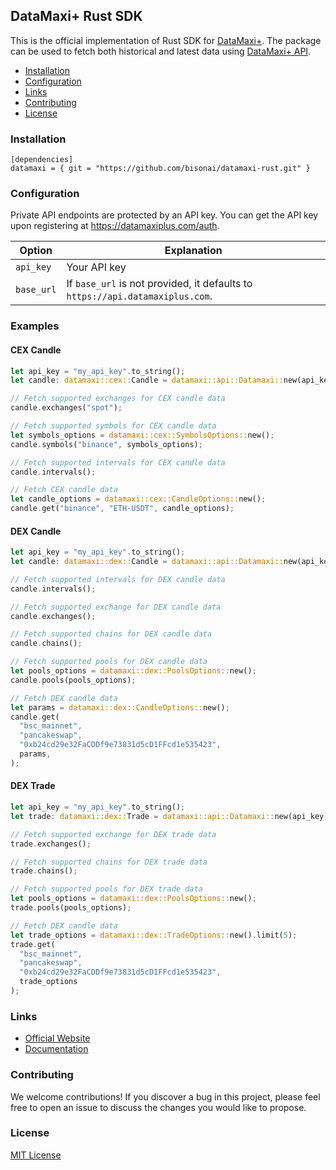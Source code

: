 ## DataMaxi+ Rust SDK

This is the official implementation of Rust SDK for [DataMaxi+](https://datamaxiplus.com/).
The package can be used to fetch both historical and latest data using [DataMaxi+ API](https://docs.datamaxiplus.com/).

- [Installation](#installation)
- [Configuration](#configuration)
- [Links](#links)
- [Contributing](#contributing)
- [License](#license)

### Installation

```shell
[dependencies]
datamaxi = { git = "https://github.com/bisonai/datamaxi-rust.git" }
```

### Configuration

Private API endpoints are protected by an API key.
You can get the API key upon registering at <https://datamaxiplus.com/auth>.


| Option     | Explanation                                                                   |
|------------|-------------------------------------------------------------------------------|
| `api_key`  | Your API key                                                                  |
| `base_url` | If `base_url` is not provided, it defaults to `https://api.datamaxiplus.com`. |

### Examples

#### CEX Candle

```rust
let api_key = "my_api_key".to_string();
let candle: datamaxi::cex::Candle = datamaxi::api::Datamaxi::new(api_key);

// Fetch supported exchanges for CEX candle data
candle.exchanges("spot");

// Fetch supported symbols for CEX candle data
let symbols_options = datamaxi::cex::SymbolsOptions::new();
candle.symbols("binance", symbols_options);

// Fetch supported intervals for CEX candle data
candle.intervals();

// Fetch CEX candle data
let candle_options = datamaxi::cex::CandleOptions::new();
candle.get("binance", "ETH-USDT", candle_options);
```

#### DEX Candle

```rust
let api_key = "my_api_key".to_string();
let candle: datamaxi::dex::Candle = datamaxi::api::Datamaxi::new(api_key);

// Fetch supported intervals for DEX candle data
candle.intervals();

// Fetch supported exchange for DEX candle data
candle.exchanges();

// Fetch supported chains for DEX candle data
candle.chains();

// Fetch supported pools for DEX candle data
let pools_options = datamaxi::dex::PoolsOptions::new();
candle.pools(pools_options);

// Fetch DEX candle data
let params = datamaxi::dex::CandleOptions::new();
candle.get(
  "bsc_mainnet",
  "pancakeswap",
  "0xb24cd29e32FaCDDf9e73831d5cD1FFcd1e535423",
  params,
);
```

#### DEX Trade

```rust
let api_key = "my_api_key".to_string();
let trade: datamaxi::dex::Trade = datamaxi::api::Datamaxi::new(api_key);

// Fetch supported exchange for DEX trade data
trade.exchanges();

// Fetch supported chains for DEX trade data
trade.chains();

// Fetch supported pools for DEX trade data
let pools_options = datamaxi::dex::PoolsOptions::new();
trade.pools(pools_options);

// Fetch DEX candle data
let trade_options = datamaxi::dex::TradeOptions::new().limit(5);
trade.get(
  "bsc_mainnet",
  "pancakeswap",
  "0xb24cd29e32FaCDDf9e73831d5cD1FFcd1e535423",
  trade_options
);
```

### Links

- [Official Website](https://datamaxiplus.com/)
- [Documentation](https://docs.datamaxiplus.com/)

### Contributing

We welcome contributions!
If you discover a bug in this project, please feel free to open an issue to discuss the changes you would like to propose.

### License

[MIT License](./LICENSE)
